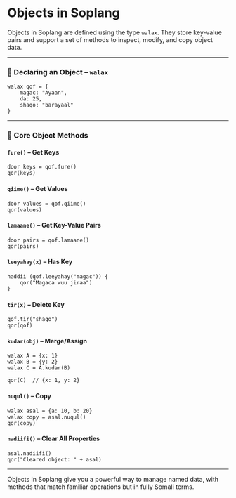 # Objects in Soplang

Objects in Soplang are defined using the type `walax`. They store key-value pairs and support a set of methods to inspect, modify, and copy object data.

---

### 🧾 Declaring an Object – `walax`

```sop
walax qof = {
    magac: "Ayaan",
    da: 25,
    shaqo: "barayaal"
}
```

---

### 🔧 Core Object Methods

#### `fure()` – Get Keys

```sop
door keys = qof.fure()
qor(keys)
```

#### `qiime()` – Get Values

```sop
door values = qof.qiime()
qor(values)
```

#### `lamaane()` – Get Key-Value Pairs

```sop
door pairs = qof.lamaane()
qor(pairs)
```

#### `leeyahay(x)` – Has Key

```sop
haddii (qof.leeyahay("magac")) {
    qor("Magaca wuu jiraa")
}
```

#### `tir(x)` – Delete Key

```sop
qof.tir("shaqo")
qor(qof)
```

#### `kudar(obj)` – Merge/Assign

```sop
walax A = {x: 1}
walax B = {y: 2}
walax C = A.kudar(B)

qor(C)  // {x: 1, y: 2}
```

#### `nuqul()` – Copy

```sop
walax asal = {a: 10, b: 20}
walax copy = asal.nuqul()
qor(copy)
```

#### `nadiifi()` – Clear All Properties

```sop
asal.nadiifi()
qor("Cleared object: " + asal)
```

---

Objects in Soplang give you a powerful way to manage named data, with methods that match familiar operations but in fully Somali terms.
